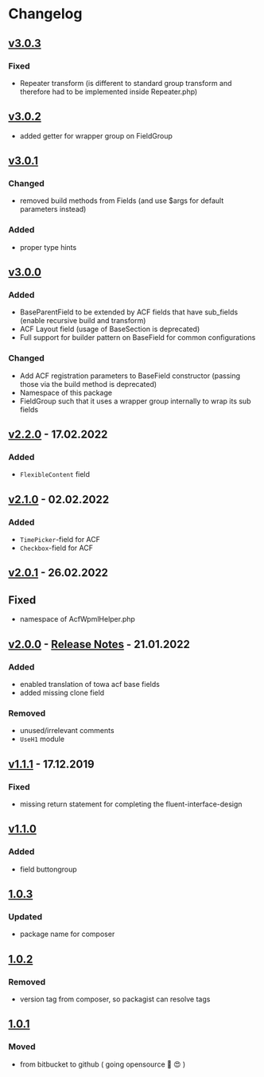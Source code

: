 # Changelog

## [v3.0.3]

### Fixed

- Repeater transform (is different to standard group transform and therefore had to be implemented inside Repeater.php)

## [v3.0.2]

- added getter for wrapper group on FieldGroup

## [v3.0.1]

### Changed

- removed build methods from Fields (and use $args for default parameters instead)

### Added

- proper type hints

## [v3.0.0]

### Added

- BaseParentField to be extended by ACF fields that have sub_fields (enable recursive build and transform)
- ACF Layout field (usage of BaseSection is deprecated)
- Full support for builder pattern on BaseField for common configurations

### Changed

- Add ACF registration parameters to BaseField constructor (passing those via the build method is deprecated)
- Namespace of this package 
- FieldGroup such that it uses a wrapper group internally to wrap its sub fields

## [v2.2.0] - 17.02.2022

### Added

- `FlexibleContent` field

## [v2.1.0] - 02.02.2022

### Added

- `TimePicker`-field for ACF
- `Checkbox`-field for ACF

## [v2.0.1] - 26.02.2022

## Fixed

- namespace of AcfWpmlHelper.php

## [v2.0.0] - [Release Notes](./docs/release-notes/v2.0.0.md) - 21.01.2022

### Added

- enabled translation of towa acf base fields
- added missing clone field

### Removed

- unused/irrelevant comments
- `UseH1` module

## [v1.1.1] - 17.12.2019

### Fixed

- missing return statement for completing the fluent-interface-design

## [v1.1.0]

### Added

- field buttongroup

## [1.0.3]

### Updated

- package name for composer

## [1.0.2]

### Removed

- version tag from composer, so packagist can resolve tags

## [1.0.1]

### Moved

- from bitbucket to github ( going opensource :muscle: :heart_eyes: )

[v3.0.3]: https://github.com/digit-one-dev/d1-acf-fields/releases/tag/v3.0.3
[v3.0.2]: https://github.com/digit-one-dev/d1-acf-fields/releases/tag/v3.0.2
[v3.0.1]: https://github.com/digit-one-dev/d1-acf-fields/releases/tag/v3.0.1
[v3.0.0]: https://github.com/digit-one-dev/d1-acf-fields/releases/tag/v3.0.0
[v2.2.0]: https://github.com/towa-digital/towa-acf-fields/releases/tag/v2.2.0
[v2.1.0]: https://github.com/towa-digital/towa-acf-fields/releases/tag/v2.1.0
[v2.0.1]: https://github.com/towa-digital/towa-acf-fields/releases/tag/v2.0.1
[v2.0.0]: https://github.com/towa-digital/towa-acf-fields/releases/tag/v2.0.0
[v1.1.1]: https://github.com/towa-digital/towa-acf-fields/releases/tag/v1.1.1
[v1.1.0]: https://github.com/towa-digital/towa-acf-fields/releases/tag/v1.1.0
[1.0.3]: https://github.com/towa-digital/towa-acf-fields/releases/tag/1.0.3
[1.0.2]: https://github.com/towa-digital/towa-acf-fields/releases/tag/1.0.2
[1.0.1]: https://github.com/towa-digital/towa-acf-fields/releases/tag/1.0.1
[1.0.0]: https://github.com/towa-digital/towa-acf-fields/releases/tag/1.0.0
[unreleased]: https://github.com/towa-digital/towa-acf-fields/tree/develop

